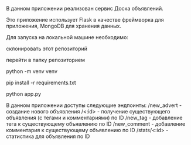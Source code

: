 В данном приложении реализован сервис Доска объявлений.

Это приложение использует Flask в качестве фреймворка для приложения, MongoDB для хранения данных.

Для запуска на локальной машине необходимо:

  склонировать этот репозиторий

  перейти в папку репозиторием

  python -m venv venv

  pip install -r requirements.txt

  python app.py

В данном приложении доступы следующие эндпоинты:
/new_advert - создание нового объявления
/<:id> - получение существующего объявления (с тегами и комментариями) по ID
/new_tag - добавление тега к существующему объявлению по ID
/new_comment - добавление комментария к существующему объявлению по ID
/stats/<:id> - статистика для объявления по ID


